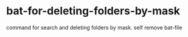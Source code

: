 # bat-for-deleting-folders-by-mask
command for search and deleting folders by mask. self remove bat-file
